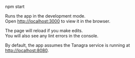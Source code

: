 npm start

Runs the app in the development mode.\
Open [http://localhost:3000](http://localhost:3000) to view it in the browser.

The page will reload if you make edits.\
You will also see any lint errors in the console.

By default, the app assumes the Tanagra service is running at
[http://localhost:8080](http://localhost:8080).
